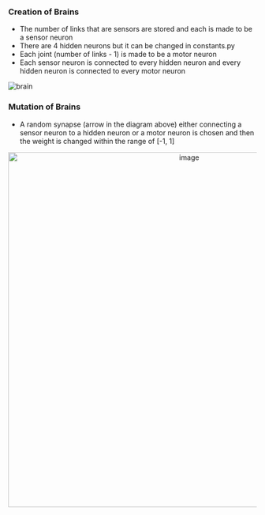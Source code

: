 ### Creation of Brains
- The number of links that are sensors are stored and each is made to be a sensor neuron
- There are 4 hidden neurons but it can be changed in constants.py
- Each joint (number of links - 1) is made to be a motor neuron
- Each sensor neuron is connected to every hidden neuron and every hidden neuron is connected to every motor neuron

![brain](https://user-images.githubusercontent.com/61445107/224828585-c555a3ce-b2c6-4ae6-bde8-f9d7585485af.jpeg)

### Mutation of Brains
- A random synapse (arrow in the diagram above) either connecting a sensor neuron to a hidden neuron or a motor neuron is chosen and then the weight is changed within the range of [-1, 1]

<div align=center>
  
<img width="718" alt="image" src="https://user-images.githubusercontent.com/61445107/224828153-d2367fc1-aa7b-4959-988d-5e78d1892a80.png">
</div>
